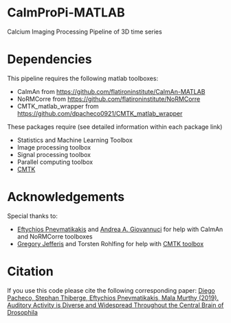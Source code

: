 # CaImProPi-MATLAB
Calcium Imaging Processing Pipeline of 3D time series

# Dependencies

This pipeline requires the following matlab toolboxes:

- CaImAn from https://github.com/flatironinstitute/CaImAn-MATLAB
- NoRMCorre from https://github.com/flatironinstitute/NoRMCorre
- CMTK_matlab_wrapper from https://github.com/dpacheco0921/CMTK_matlab_wrapper

These packages require (see detailed information within each package link)
- Statistics and Machine Learning Toolbox
- Image processing toolbox
- Signal processing toolbox
- Parallel computing toolbox
- [CMTK](https://www.nitrc.org/projects/cmtk)

# Acknowledgements

Special thanks to:
- [Eftychios Pnevmatikakis](https://github.com/epnev) and [Andrea A. Giovannuci](https://github.com/agiovann) for help with CaImAn and NoRMCorre toolboxes
- [Gregory Jefferis](https://github.com/jefferis) and Torsten Rohlfing for help with [CMTK toolbox](https://github.com/dpacheco0921/CMTK_matlab_wrapper)

# Citation

If you use this code please cite the following corresponding paper:
[Diego Pacheco, Stephan Thiberge, Eftychios Pnevmatikakis, Mala Murthy (2019). Auditory Activity is Diverse and Widespread Throughout the Central Brain of Drosophila](https://doi.org/10.1101/709519)